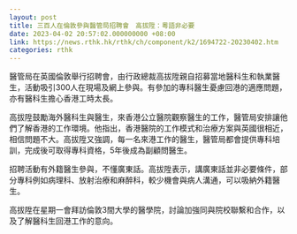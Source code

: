 ```yaml
---
layout: post
title: 三百人在倫敦參與醫管局招聘會　高拔陞：粵語非必要
date: 2023-04-02 20:57:02.000000000 +08:00
link: https://news.rthk.hk/rthk/ch/component/k2/1694722-20230402.htm
categories: rthk
---
```


醫管局在英國倫敦舉行招聘會，由行政總裁高拔陞親自招募當地醫科生和執業醫生，活動吸引300人在現場及網上參與。有參加的專科醫生憂慮回港的適應問題，亦有醫科生擔心香港工時太長。

高拔陞鼓勵海外醫科生與醫生，來香港公立醫院觀察醫生的工作，醫管局安排讓他們了解香港的工作環境。他指出，香港醫院的工作模式和治療方案與英國很相近，相信問題不大。高拔陞又強調，每一名來港工作的醫生，醫管局都會提供專科培訓，完成後可取得專科資格，5年後成為副顧問醫生。

招聘活動有外籍醫生參與，不懂廣東話。高拔陞表示，講廣東話並非必要條件，部分專科例如病理科、放射治療和麻醉科，較少機會與病人溝通，可以吸納外籍醫生。

高拔陞在星期一會拜訪倫敦3間大學的醫學院，討論加強同與院校聯繫和合作，以及了解醫科生回港工作的意向。
